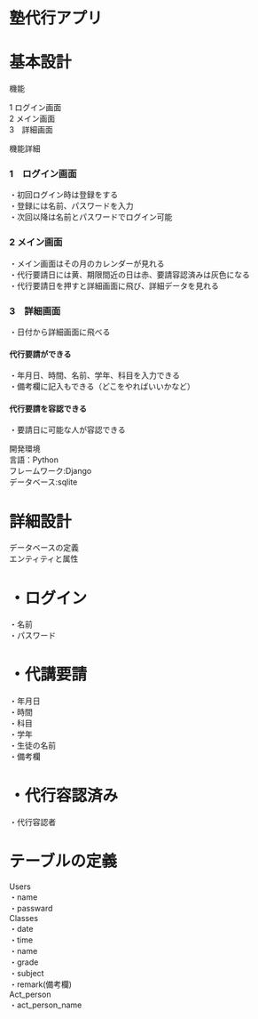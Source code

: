 # 塾代行アプリ

# 基本設計


機能

1 ログイン画面  
2 メイン画面  
3　詳細画面  


機能詳細

### 1　ログイン画面  
・初回ログイン時は登録をする  
・登録には名前、パスワードを入力  
・次回以降は名前とパスワードでログイン可能    
### 2 メイン画面    
・メイン画面はその月のカレンダーが見れる  
・代行要請日には黄、期限間近の日は赤、要請容認済みは灰色になる  
・代行要請日を押すと詳細画面に飛び、詳細データを見れる  
### 3　詳細画面  
・日付から詳細画面に飛べる  
#### 代行要請ができる  
・年月日、時間、名前、学年、科目を入力できる  
・備考欄に記入もできる（どこをやればいいかなど）  
#### 代行要請を容認できる  
・要請日に可能な人が容認できる  

開発環境  
言語：Python  
フレームワーク:Django  
データベース:sqlite  

# 詳細設計　　
データベースの定義  
エンティティと属性  
# ・ログイン　　
・名前  
・パスワード　　
# ・代講要請  
・年月日  
・時間  
・科目  
・学年  
・生徒の名前  
・備考欄　
# ・代行容認済み  
・代行容認者  　　
# テーブルの定義　　
Users  
    ・name  
    ・passward  
Classes  
    ・date  
    ・time  
    ・name  
    ・grade  
    ・subject  
    ・remark(備考欄)  
Act_person  
    ・act_person_name  
